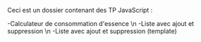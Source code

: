 Ceci est un dossier contenant des TP JavaScript :

-Calculateur de consommation d'essence \n
-Liste avec ajout et suppression \n
-Liste avec ajout et suppression (template)
